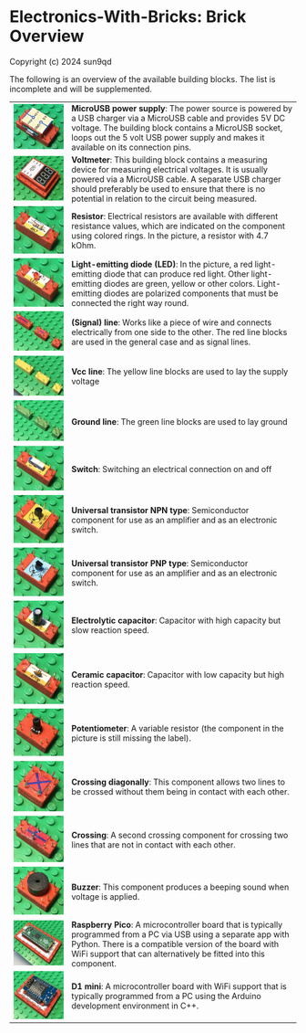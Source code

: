 # Electronics-With-Bricks: Brick Overview

Copyright (c) 2024 sun9qd

The following is an overview of the available building blocks. The list is incomplete and will be supplemented.

| | |
|:--------------------------------------------------------|:-----------------------------------------|
|![MicroUsbPowerSupply](img/Brick_MicroUsbPowerSupply.jpg)|**MicroUSB power supply**: The power source is powered by a USB charger via a MicroUSB cable and provides 5V DC voltage. The building block contains a MicroUSB socket, loops out the 5 volt USB power supply and makes it available on its connection pins.|
|![Voltmeter](img/Brick_Voltmeter.jpg)|**Voltmeter**: This building block contains a measuring device for measuring electrical voltages. It is usually powered via a MicroUSB cable. A separate USB charger should preferably be used to ensure that there is no potential in relation to the circuit being measured.|
|![Resistor](img/Brick_Resistor.jpg)|**Resistor**: Electrical resistors are available with different resistance values, which are indicated on the component using colored rings. In the picture, a resistor with 4.7 kOhm.|
|![LED](img/Brick_LED.jpg)|**Light-emitting diode (LED)**: In the picture, a red light-emitting diode that can produce red light. Other light-emitting diodes are green, yellow or other colors. Light-emitting diodes are polarized components that must be connected the right way round.|
|![SignalWire](img/Brick_SignalWire.jpg)|**(Signal) line**: Works like a piece of wire and connects electrically from one side to the other. The red line blocks are used in the general case and as signal lines.|
|![VccWire](img/Brick_VccWire.jpg)|**Vcc line**: The yellow line blocks are used to lay the supply voltage|
|![GroundWire](img/Brick_GroundWire.jpg)|**Ground line**: The green line blocks are used to lay ground|
|![Switch](img/Brick_Switch.jpg)|**Switch**: Switching an electrical connection on and off|
|![npnTransistor](img/Brick_NpnTransistor.jpg)|**Universal transistor NPN type**: Semiconductor component for use as an amplifier and as an electronic switch.|
|![pnpTransistor](img/Brick_PnpTransistor.jpg)|**Universal transistor PNP type**: Semiconductor component for use as an amplifier and as an electronic switch.|
|![Elko](img/Brick_Elko.jpg)|**Electrolytic capacitor**: Capacitor with high capacity but slow reaction speed.|
|![Ceramic capacitor](img/Brick_Kerko.jpg)|**Ceramic capacitor**: Capacitor with low capacity but high reaction speed.|
|![Potentiometer](img/Brick_Potentiometer.jpg)|**Potentiometer**: A variable resistor (the component in the picture is still missing the label).|
|![Crossing diagonally](img/Brick_CrossingDiag.jpg)|**Crossing diagonally**: This component allows two lines to be crossed without them being in contact with each other.|
|![Crossing](img/Brick_Crossing.jpg)|**Crossing**: A second crossing component for crossing two lines that are not in contact with each other.|
|![Buzzer](img/Brick_Buzzer.jpg)|**Buzzer**: This component produces a beeping sound when voltage is applied.|
|![Raspberry Pico](img/Brick_RaspberryPico.jpg)|**Raspberry Pico**: A microcontroller board that is typically programmed from a PC via USB using a separate app with Python. There is a compatible version of the board with WiFi support that can alternatively be fitted into this component.|
|![D1 mini](img/Brick_D1mini.jpg)|**D1 mini**: A microcontroller board with WiFi support that is typically programmed from a PC using the Arduino development environment in C++.|


